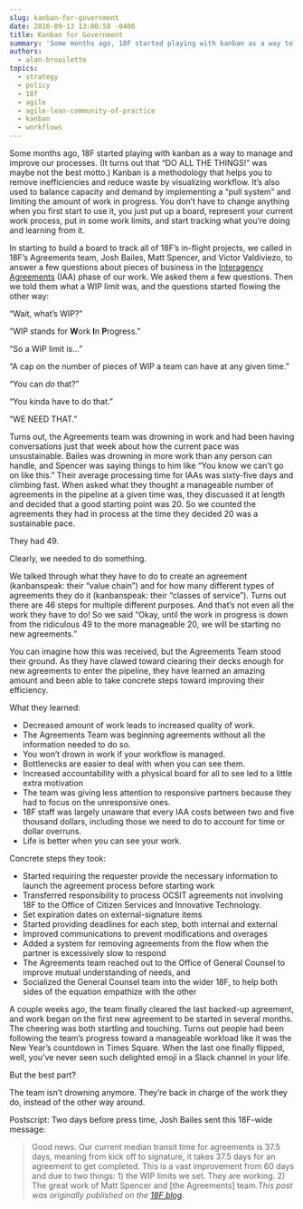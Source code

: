 ```yaml
---
slug: kanban-for-government
date: 2016-09-13 13:00:58 -0400
title: Kanban for Government
summary: 'Some months ago, 18F started playing with kanban as a way to manage and improve our processes. (It turns out that &ldquo;DO ALL THE THINGS!&rdquo; was maybe not the best motto.) Kanban is a methodology that helps you to remove inefficiencies and reduce waste by visualizing workflow. It’s also used to balance capacity and demand'
authors:
  - alan-brouilette
topics:
  - strategy
  - policy
  - 18f
  - agile
  - agile-lean-community-of-practice
  - kanban
  - workflows
---
```


Some months ago, 18F started playing with kanban as a way to manage and improve our processes. (It turns out that “DO ALL THE THINGS!” was maybe not the best motto.) Kanban is a methodology that helps you to remove inefficiencies and reduce waste by visualizing workflow. It’s also used to balance capacity and demand by implementing a “pull system” and limiting the amount of work in progress. You don’t have to change anything when you first start to use it, you just put up a board, represent your current work process, put in some work limits, and start tracking what you’re doing and learning from it.

In starting to build a board to track all of 18F’s in-flight projects, we called in 18F’s Agreements team, Josh Bailes, Matt Spencer, and Victor Valdiviezo, to answer a few questions about pieces of business in the [Interagency Agreements](https://pages.18f.gov/iaa-forms/primer.html) (IAA) phase of our work. We asked them a few questions. Then we told them what a WIP limit was, and the questions started flowing the other way:

“Wait, what’s WIP?”

“WIP stands for **W**ork **I**n **P**rogress.”

“So a WIP limit is…”

“A cap on the number of pieces of WIP a team can have at any given time.”

“You can _do_ that?”

“You kinda have to do that.”

“WE NEED THAT.”

Turns out, the Agreements team was drowning in work and had been having conversations just that week about how the current pace was unsustainable. Bailes was drowning in more work than any person can handle, and Spencer was saying things to him like “You know we can’t go on like this.” Their average processing time for IAAs was sixty-five days and climbing fast. When asked what they thought a manageable number of agreements in the pipeline at a given time was, they discussed it at length and decided that a good starting point was 20. So we counted the agreements they had in process at the time they decided 20 was a sustainable pace.

They had 49.

Clearly, we needed to do something.

We talked through what they have to do to create an agreement (kanbanspeak: their “value chain”) and for how many different types of agreements they do it (kanbanspeak: their “classes of service”). Turns out there are 46 steps for multiple different purposes. And that’s not even all the work they have to do! So we said “Okay, until the work in progress is down from the ridiculous 49 to the more manageable 20, we will be starting no new agreements.”

You can imagine how this was received, but the Agreements Team stood their ground. As they have clawed toward clearing their decks enough for new agreements to enter the pipeline, they have learned an amazing amount and been able to take concrete steps toward improving their efficiency.

What they learned:

  * Decreased amount of work leads to increased quality of work.
  * The Agreements Team was beginning agreements without all the information needed to do so.
  * You won’t drown in work if your workflow is managed.
  * Bottlenecks are easier to deal with when you can see them.
  * Increased accountability with a physical board for all to see led to a little extra motivation
  * The team was giving less attention to responsive partners because they had to focus on the unresponsive ones.
  * 18F staff was largely unaware that every IAA costs between two and five thousand dollars, including those we need to do to account for time or dollar overruns.
  * Life is better when you can see your work.

Concrete steps they took:

  * Started requiring the requester provide the necessary information to launch the agreement process before starting work
  * Transferred responsibility to process OCSIT agreements not involving 18F to the Office of Citizen Services and Innovative Technology.
  * Set expiration dates on external-signature items
  * Started providing deadlines for each step, both internal and external
  * Improved communications to prevent modifications and overages
  * Added a system for removing agreements from the flow when the partner is excessively slow to respond
  * The Agreements team reached out to the Office of General Counsel to improve mutual understanding of needs, and
  * Socialized the General Counsel team into the wider 18F, to help both sides of the equation empathize with the other

A couple weeks ago, the team finally cleared the last backed-up agreement, and work began on the first new agreement to be started in several months. The cheering was both startling and touching. Turns out people had been following the team’s progress toward a manageable workload like it was the New Year’s countdown in Times Square. When the last one finally flipped, well, you’ve never seen such delighted emoji in a Slack channel in your life.

But the best part?

The team isn’t drowning anymore. They’re back in charge of the work they do, instead of the other way around.

Postscript: Two days before press time, Josh Bailes sent this 18F-wide message:

> Good news. Our current median transit time for agreements is 37.5 days, meaning from kick off to signature, it takes 37.5 days for an agreement to get completed. This is a vast improvement from 60 days and due to two things: 1) the WIP limits we set. They are working. 2) The great work of Matt Spencer and [the Agreements] team._This post was originally published on the [18F blog](https://18f.gsa.gov/blog/)._